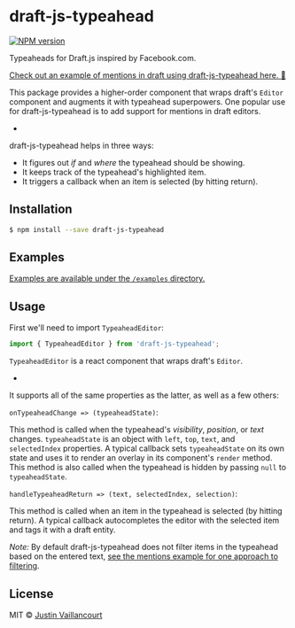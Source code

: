 # draft-js-typeahead

[![NPM version][npm-image]][npm-url]

Typeaheads for Draft.js inspired by Facebook.com.

[Check out an example of mentions in draft using draft-js-typeahead here. 🎉](http://dooly-ai.github.io/draft-js-typeahead/)

This package provides a higher-order component that wraps draft's `Editor` component and augments it with typeahead superpowers. One popular use for draft-js-typeahead is to add support for mentions in draft editors.

-

draft-js-typeahead helps in three ways:
 - It figures out *if* and *where* the typeahead should be showing.
 - It keeps track of the typeahead's highlighted item.
 - It triggers a callback when an item is selected (by hitting return).


## Installation

```sh
$ npm install --save draft-js-typeahead
```


## Examples

[Examples are available under the `/examples` directory.](/examples)


## Usage

First we'll need to import `TypeaheadEditor`:

```javascript
import { TypeaheadEditor } from 'draft-js-typeahead';
```

`TypeaheadEditor` is a react component that wraps draft's `Editor`.

-

It supports all of the same properties as the latter, as well as a few others:

`onTypeaheadChange => (typeaheadState)`:

This method is called when the typeahead's *visibility*, *position*, or *text* changes. `typeaheadState` is an object with `left`, `top`, `text`, and `selectedIndex` properties. A typical callback sets `typeaheadState` on its own state and uses it to render an overlay in its component's `render` method. This method is also called when the typeahead is hidden by passing `null` to `typeaheadState`.

`handleTypeaheadReturn => (text, selectedIndex, selection)`:

This method is called when an item in the typeahead is selected (by hitting return). A typical callback autocompletes the editor with the selected item and tags it with a draft entity.

*Note:* By default draft-js-typeahead does not filter items in the typeahead based on the entered text, [see the mentions example for one approach to filtering](/mentions).


## License

MIT © [Justin Vaillancourt](justin@dooly.ai)


[npm-image]: https://badge.fury.io/js/draft-js-typeahead.svg
[npm-url]: https://npmjs.org/package/draft-js-typeahead
